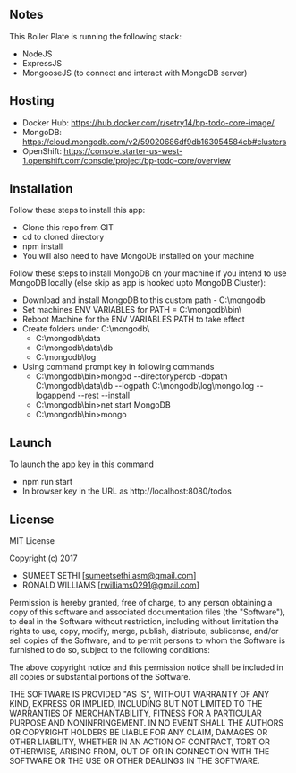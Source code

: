 ## Notes

This Boiler Plate is running the following stack:
-   NodeJS
-	ExpressJS
-   MongooseJS (to connect and interact with MongoDB server)


## Hosting
-   Docker Hub: <https://hub.docker.com/r/setry14/bp-todo-core-image/>
-   MongoDB: <https://cloud.mongodb.com/v2/59020686df9db163054584cb#clusters>
-   OpenShift: <https://console.starter-us-west-1.openshift.com/console/project/bp-todo-core/overview>


## Installation

Follow these steps to install this app:
-   Clone this repo from GIT
-   cd to cloned directory
-   npm install
-   You will also need to have MongoDB installed on your machine

Follow these steps to install MongoDB on your machine if you intend to use MongoDB locally (else skip as app is hooked upto MongoDB Cluster):
-   Download and install MongoDB to this custom path - C:\mongodb
-   Set machines ENV VARIABLES for PATH = C:\mongodb\bin\
-   Reboot Machine for the ENV VARIABLES PATH to take effect
-   Create folders under C:\mongodb\
	-   C:\mongodb\data
	-   C:\mongodb\data\db
	-   C:\mongodb\log
-   Using command prompt key in following commands
	-   C:\mongodb\bin>mongod --directoryperdb -dbpath C:\mongodb\data\db --logpath C:\mongodb\log\mongo.log --logappend --rest --install
	-   C:\mongodb\bin>net start MongoDB
	-   C:\mongodb\bin>mongo


## Launch

To launch the app key in this command 
-	npm run start
-	In browser key in the URL as http://localhost:8080/todos


## License

MIT License

Copyright (c) 2017 
-   SUMEET SETHI [<sumeetsethi.asm@gmail.com>]
-   RONALD WILLIAMS [<rwilliams0291@gmail.com>]

Permission is hereby granted, free of charge, to any person obtaining a copy
of this software and associated documentation files (the "Software"), to deal
in the Software without restriction, including without limitation the rights
to use, copy, modify, merge, publish, distribute, sublicense, and/or sell
copies of the Software, and to permit persons to whom the Software is
furnished to do so, subject to the following conditions:

The above copyright notice and this permission notice shall be included in all
copies or substantial portions of the Software.

THE SOFTWARE IS PROVIDED "AS IS", WITHOUT WARRANTY OF ANY KIND, EXPRESS OR
IMPLIED, INCLUDING BUT NOT LIMITED TO THE WARRANTIES OF MERCHANTABILITY,
FITNESS FOR A PARTICULAR PURPOSE AND NONINFRINGEMENT. IN NO EVENT SHALL THE
AUTHORS OR COPYRIGHT HOLDERS BE LIABLE FOR ANY CLAIM, DAMAGES OR OTHER
LIABILITY, WHETHER IN AN ACTION OF CONTRACT, TORT OR OTHERWISE, ARISING FROM,
OUT OF OR IN CONNECTION WITH THE SOFTWARE OR THE USE OR OTHER DEALINGS IN THE
SOFTWARE.